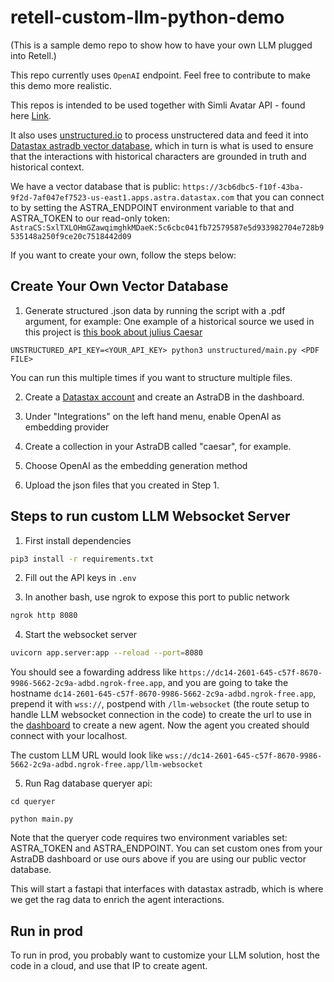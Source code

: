 # retell-custom-llm-python-demo

(This is a sample demo repo to show how to have your own LLM plugged into Retell.)

This repo currently uses `OpenAI` endpoint. Feel free to contribute to make
this demo more realistic.

This repos is intended to be used together with Simli Avatar API - found here [Link](https://github.com/simliai/simli-retell-frontend-reactjs-demo/tree/historicalCharacters). 

It also uses [unstructured.io](https://unstructured.io/) to process unstructered data and feed it into [Datastax astradb vector database](https://www.datastax.com/), which in turn is what is used to ensure that the interactions with historical characters are grounded in truth and historical context. 

We have a vector database that is public: `https://3cb6dbc5-f10f-43ba-9f2d-7af047ef7523-us-east1.apps.astra.datastax.com` that you can connect to by setting the ASTRA_ENDPOINT environment variable to that and ASTRA_TOKEN to our read-only token: `AstraCS:SxlTXLOHmGZawqimghkMDaeK:5c6cbc041fb72579587e5d933982704e728b9535148a250f9ce20c7518442d09` 

If you want to create your own, follow the steps below: 

## Create Your Own Vector Database
1. Generate structured .json data by running the script with a .pdf argument, for example:
One example of a historical source we used in this project is [this book about julius Caesar](https://dn790003.ca.archive.org/0/items/historyofjuliusc01napoiala/historyofjuliusc01napoiala.pdf)
```
UNSTRUCTURED_API_KEY=<YOUR_API_KEY> python3 unstructured/main.py <PDF FILE>
```

You can run this multiple times if you want to structure multiple files. 

2. Create a [Datastax account](https://accounts.datastax.com/session-service/v1/login) and create an AstraDB in the dashboard. 

3. Under "Integrations" on the left hand menu, enable OpenAI as embedding provider

4. Create a collection in your AstraDB called "caesar", for example.

5. Choose OpenAI as the embedding generation method

6. Upload the json files that you created in Step 1. 
## Steps to run custom LLM Websocket Server


1. First install dependencies

```bash
pip3 install -r requirements.txt
```

2. Fill out the API keys in `.env`

3. In another bash, use ngrok to expose this port to public network

```bash
ngrok http 8080
```

4. Start the websocket server

```bash
uvicorn app.server:app --reload --port=8080
```

You should see a fowarding address like
`https://dc14-2601-645-c57f-8670-9986-5662-2c9a-adbd.ngrok-free.app`, and you
are going to take the hostname `dc14-2601-645-c57f-8670-9986-5662-2c9a-adbd.ngrok-free.app`, prepend it with `wss://`, postpend with
`/llm-websocket` (the route setup to handle LLM websocket connection in the code) to create the url to use in the [dashboard](https://beta.retellai.com/dashboard) to create a new agent. Now
the agent you created should connect with your localhost.

The custom LLM URL would look like
`wss://dc14-2601-645-c57f-8670-9986-5662-2c9a-adbd.ngrok-free.app/llm-websocket`


5. Run Rag database queryer api:

```cd queryer```

```python main.py```

Note that the queryer code requires two environment variables set: ASTRA_TOKEN and ASTRA_ENDPOINT. You can set custom ones from your AstraDB dashboard or use ours above if you are using our public vector database. 

This will start a fastapi that interfaces with datastax astradb, which is where we get the rag data to enrich the agent interactions.


## Run in prod

To run in prod, you probably want to customize your LLM solution, host the code
in a cloud, and use that IP to create agent.
